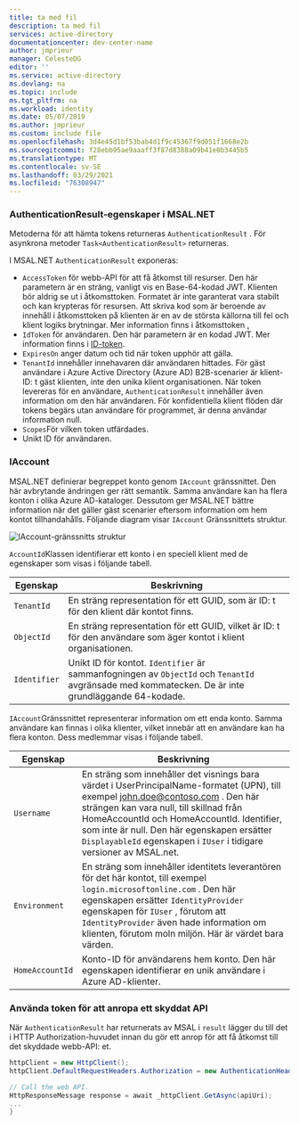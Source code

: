 ```yaml
---
title: ta med fil
description: ta med fil
services: active-directory
documentationcenter: dev-center-name
author: jmprieur
manager: CelesteDG
editor: ''
ms.service: active-directory
ms.devlang: na
ms.topic: include
ms.tgt_pltfrm: na
ms.workload: identity
ms.date: 05/07/2019
ms.author: jmprieur
ms.custom: include file
ms.openlocfilehash: 3d4e45d1bf53bab4d1f9c45367f9d051f1668e2b
ms.sourcegitcommit: f28ebb95ae9aaaff3f87d8388a09b41e0b3445b5
ms.translationtype: MT
ms.contentlocale: sv-SE
ms.lasthandoff: 03/29/2021
ms.locfileid: "76308947"
---
```

### <a name="authenticationresult-properties-in-msalnet"></a>AuthenticationResult-egenskaper i MSAL.NET

Metoderna för att hämta tokens returneras `AuthenticationResult` . För asynkrona metoder `Task<AuthenticationResult>` returneras.

I MSAL.NET `AuthenticationResult` exponeras:

- `AccessToken` för webb-API för att få åtkomst till resurser. Den här parametern är en sträng, vanligt vis en Base-64-kodad JWT. Klienten bör aldrig se ut i åtkomsttoken. Formatet är inte garanterat vara stabilt och kan krypteras för resursen. Att skriva kod som är beroende av innehåll i åtkomsttoken på klienten är en av de största källorna till fel och klient logiks brytningar. Mer information finns i åtkomsttoken [.](../articles/active-directory/develop/access-tokens.md)
- `IdToken` för användaren. Den här parametern är en kodad JWT. Mer information finns i [ID-token](../articles/active-directory/develop/id-tokens.md).
- `ExpiresOn` anger datum och tid när token upphör att gälla.
- `TenantId` innehåller innehavaren där användaren hittades. För gäst användare i Azure Active Directory (Azure AD) B2B-scenarier är klient-ID: t gäst klienten, inte den unika klient organisationen.
När token levereras för en användare, `AuthenticationResult` innehåller även information om den här användaren. För konfidentiella klient flöden där tokens begärs utan användare för programmet, är denna användar information null.
- `Scopes`För vilken token utfärdades.
- Unikt ID för användaren.

### <a name="iaccount"></a>IAccount

MSAL.NET definierar begreppet konto genom `IAccount` gränssnittet. Den här avbrytande ändringen ger rätt semantik. Samma användare kan ha flera konton i olika Azure AD-kataloger. Dessutom ger MSAL.NET bättre information när det gäller gäst scenarier eftersom information om hem kontot tillhandahålls.
Följande diagram visar `IAccount` Gränssnittets struktur.

![IAccount-gränssnitts struktur](https://user-images.githubusercontent.com/13203188/44657759-4f2df780-a9fe-11e8-97d1-1abbffade340.png)

`AccountId`Klassen identifierar ett konto i en speciell klient med de egenskaper som visas i följande tabell.

| Egenskap | Beskrivning |
|----------|-------------|
| `TenantId` | En sträng representation för ett GUID, som är ID: t för den klient där kontot finns. |
| `ObjectId` | En sträng representation för ett GUID, vilket är ID: t för den användare som äger kontot i klient organisationen. |
| `Identifier` | Unikt ID för kontot. `Identifier` är sammanfogningen av `ObjectId` och `TenantId` avgränsade med kommatecken. De är inte grundläggande 64-kodade. |

`IAccount`Gränssnittet representerar information om ett enda konto. Samma användare kan finnas i olika klienter, vilket innebär att en användare kan ha flera konton. Dess medlemmar visas i följande tabell.

| Egenskap | Beskrivning |
|----------|-------------|
| `Username` | En sträng som innehåller det visnings bara värdet i UserPrincipalName-formatet (UPN), till exempel john.doe@contoso.com . Den här strängen kan vara null, till skillnad från HomeAccountId och HomeAccountId. Identifier, som inte är null. Den här egenskapen ersätter `DisplayableId` egenskapen i `IUser` i tidigare versioner av MSAL.net. |
| `Environment` | En sträng som innehåller identitets leverantören för det här kontot, till exempel `login.microsoftonline.com` . Den här egenskapen ersätter `IdentityProvider` egenskapen för `IUser` , förutom att `IdentityProvider` även hade information om klienten, förutom moln miljön. Här är värdet bara värden. |
| `HomeAccountId` | Konto-ID för användarens hem konto. Den här egenskapen identifierar en unik användare i Azure AD-klienter. |

### <a name="use-the-token-to-call-a-protected-api"></a>Använda token för att anropa ett skyddat API

När `AuthenticationResult` har returnerats av MSAL i `result` lägger du till det i HTTP Authorization-huvudet innan du gör ett anrop för att få åtkomst till det skyddade webb-API: et.

```csharp
httpClient = new HttpClient();
httpClient.DefaultRequestHeaders.Authorization = new AuthenticationHeaderValue("Bearer", result.AccessToken);

// Call the web API.
HttpResponseMessage response = await _httpClient.GetAsync(apiUri);
...
}
```